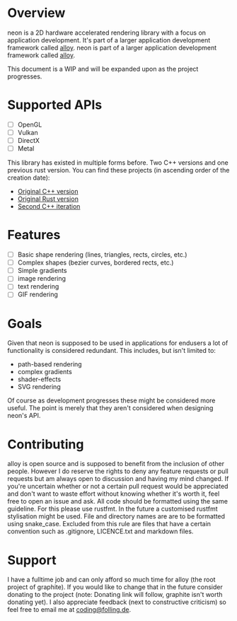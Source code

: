 # Overview
neon is a 2D hardware accelerated rendering library with a focus on application development.
It's part of a larger application development framework called [alloy](https://github.com/Folling/alloy).
neon is part of a larger application development framework called [alloy](https://github.com/Folling/alloy).

This document is a WIP and will be expanded upon as the project progresses.

# Supported APIs
- [ ] OpenGL
- [ ] Vulkan
- [ ] DirectX
- [ ] Metal

This library has existed in multiple forms before. Two C++ versions and one previous rust version. 
You can find these projects (in ascending order of the creation date):
- [Original C++ version](https://memleak.eu/Folling/graphite)
- [Original Rust version](https://memleak.eu/Folling/graphite-rs)
- [Second C++ iteration](https://memleak.eu/Folling/graphite-CPP-v2)

# Features
- [ ] Basic shape rendering (lines, triangles, rects, circles, etc.)
- [ ] Complex shapes (bezier curves, bordered rects, etc.)
- [ ] Simple gradients
- [ ] image rendering
- [ ] text rendering 
- [ ] GIF rendering

# Goals
Given that neon is supposed to be used in applications for endusers a lot of functionality is considered redundant.
This includes, but isn't limited to:
- path-based rendering
- complex gradients
- shader-effects
- SVG rendering

Of course as development progresses these might be considered more useful. The point is merely that they aren't considered
when designing neon's API.

# Contributing
alloy is open source and is supposed to benefit from the inclusion of other people. 
However I do reserve the rights to deny any feature requests or pull requests but am always open to discussion and having my mind changed. 
If you're uncertain whether or not a certain pull request would be appreciated and don't want to waste effort without knowing whether it's worth it, feel free to open an issue and ask. 
All code should be formatted using the same guideline. For this please use rustfmt. In the future a customised rustfmt stylisation might be used.
File and directory names are are to be formatted using snake_case. Excluded from this rule are files that have a certain convention such as .gitignore, LICENCE.txt and markdown files.

# Support
I have a fulltime job and can only afford so much time for alloy (the root project of graphite). If you would like to change that in the future consider donating to the project (note: Donating link will follow, graphite isn't worth donating yet). I also appreciate feedback (next to constructive criticism) so feel free to email me at coding@folling.de. 
